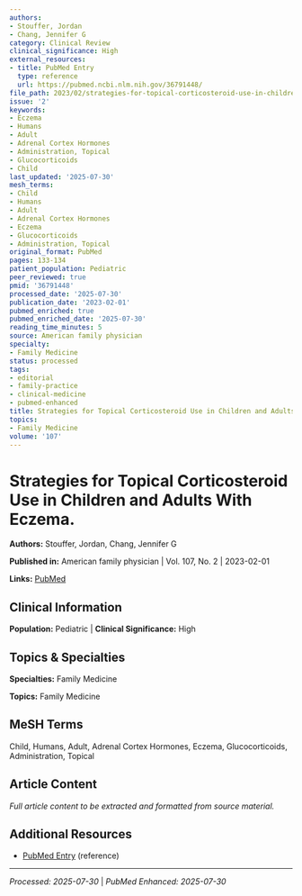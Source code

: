 ```yaml
---
authors:
- Stouffer, Jordan
- Chang, Jennifer G
category: Clinical Review
clinical_significance: High
external_resources:
- title: PubMed Entry
  type: reference
  url: https://pubmed.ncbi.nlm.nih.gov/36791448/
file_path: 2023/02/strategies-for-topical-corticosteroid-use-in-children-and-ad.md
issue: '2'
keywords:
- Eczema
- Humans
- Adult
- Adrenal Cortex Hormones
- Administration, Topical
- Glucocorticoids
- Child
last_updated: '2025-07-30'
mesh_terms:
- Child
- Humans
- Adult
- Adrenal Cortex Hormones
- Eczema
- Glucocorticoids
- Administration, Topical
original_format: PubMed
pages: 133-134
patient_population: Pediatric
peer_reviewed: true
pmid: '36791448'
processed_date: '2025-07-30'
publication_date: '2023-02-01'
pubmed_enriched: true
pubmed_enriched_date: '2025-07-30'
reading_time_minutes: 5
source: American family physician
specialty:
- Family Medicine
status: processed
tags:
- editorial
- family-practice
- clinical-medicine
- pubmed-enhanced
title: Strategies for Topical Corticosteroid Use in Children and Adults With Eczema.
topics:
- Family Medicine
volume: '107'
---
```


# Strategies for Topical Corticosteroid Use in Children and Adults With Eczema.

**Authors:** Stouffer, Jordan, Chang, Jennifer G

**Published in:** American family physician | Vol. 107, No. 2 | 2023-02-01

**Links:** [PubMed](https://pubmed.ncbi.nlm.nih.gov/36791448/)

## Clinical Information

**Population:** Pediatric | **Clinical Significance:** High

## Topics & Specialties

**Specialties:** Family Medicine

**Topics:** Family Medicine

## MeSH Terms

Child, Humans, Adult, Adrenal Cortex Hormones, Eczema, Glucocorticoids, Administration, Topical

## Article Content

*Full article content to be extracted and formatted from source material.*

## Additional Resources

- [PubMed Entry](https://pubmed.ncbi.nlm.nih.gov/36791448/) (reference)

---

*Processed: 2025-07-30* | *PubMed Enhanced: 2025-07-30*
